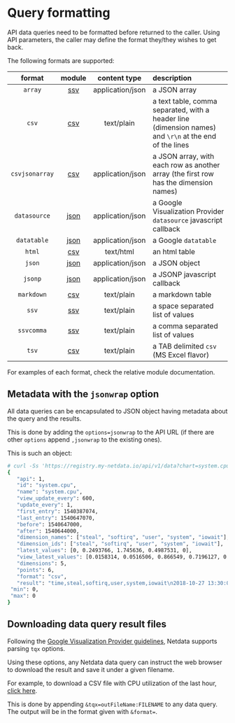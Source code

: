 <!--
title: "Query formatting"
custom_edit_url: https://github.com/netdata/netdata/edit/master/web/api/formatters/README.md
-->

# Query formatting

API data queries need to be formatted before returned to the caller.
Using API parameters, the caller may define the format they/they wishes to get back.

The following formats are supported:

| format|module|content type|description|
|:----:|:----:|:----------:|:----------|
| `array`|[ssv](/web/api/formatters/ssv/README.md)|application/json|a JSON array|
| `csv`|[csv](/web/api/formatters/csv/README.md)|text/plain|a text table, comma separated, with a header line (dimension names) and `\r\n` at the end of the lines|
| `csvjsonarray`|[csv](/web/api/formatters/csv/README.md)|application/json|a JSON array, with each row as another array (the first row has the dimension names)|
| `datasource`|[json](/web/api/formatters/json/README.md)|application/json|a Google Visualization Provider `datasource` javascript callback|
| `datatable`|[json](/web/api/formatters/json/README.md)|application/json|a Google `datatable`|
| `html`|[csv](/web/api/formatters/csv/README.md)|text/html|an html table|
| `json`|[json](/web/api/formatters/json/README.md)|application/json|a JSON object|
| `jsonp`|[json](/web/api/formatters/json/README.md)|application/json|a JSONP javascript callback|
| `markdown`|[csv](/web/api/formatters/csv/README.md)|text/plain|a markdown table|
| `ssv`|[ssv](/web/api/formatters/ssv/README.md)|text/plain|a space separated list of values|
| `ssvcomma`|[ssv](/web/api/formatters/ssv/README.md)|text/plain|a comma separated list of values|
| `tsv`|[csv](/web/api/formatters/csv/README.md)|text/plain|a TAB delimited `csv` (MS Excel flavor)|

For examples of each format, check the relative module documentation.

## Metadata with the `jsonwrap` option

All data queries can be encapsulated to JSON object having metadata about the query and the results.

This is done by adding the `options=jsonwrap` to the API URL (if there are other `options` append
`,jsonwrap` to the existing ones).

This is such an object:

```bash
# curl -Ss 'https://registry.my-netdata.io/api/v1/data?chart=system.cpu&after=-3600&points=6&group=average&format=csv&options=nonzero,jsonwrap'
{
   "api": 1,
   "id": "system.cpu",
   "name": "system.cpu",
   "view_update_every": 600,
   "update_every": 1,
   "first_entry": 1540387074,
   "last_entry": 1540647070,
   "before": 1540647000,
   "after": 1540644000,
   "dimension_names": ["steal", "softirq", "user", "system", "iowait"],
   "dimension_ids": ["steal", "softirq", "user", "system", "iowait"],
   "latest_values": [0, 0.2493766, 1.745636, 0.4987531, 0],
   "view_latest_values": [0.0158314, 0.0516506, 0.866549, 0.7196127, 0.0050002],
   "dimensions": 5,
   "points": 6,
   "format": "csv",
   "result": "time,steal,softirq,user,system,iowait\n2018-10-27 13:30:00,0.0158314,0.0516506,0.866549,0.7196127,0.0050002\n2018-10-27 13:20:00,0.0149856,0.0529183,0.8673155,0.7121144,0.0049979\n2018-10-27 13:10:00,0.0137501,0.053315,0.8578097,0.7197613,0.0054209\n2018-10-27 13:00:00,0.0154252,0.0554688,0.899432,0.7200638,0.0067252\n2018-10-27 12:50:00,0.0145866,0.0495922,0.8404341,0.7011141,0.0041688\n2018-10-27 12:40:00,0.0162366,0.0595954,0.8827475,0.7020573,0.0041636\n",
 "min": 0,
 "max": 0
}
```

## Downloading data query result files

Following the [Google Visualization Provider guidelines](https://developers.google.com/chart/interactive/docs/dev/implementing_data_source),
Netdata supports parsing `tqx` options.

Using these options, any Netdata data query can instruct the web browser to download
the result and save it under a given filename.

For example, to download a CSV file with CPU utilization of the last hour,
[click here](https://registry.my-netdata.io/api/v1/data?chart=system.cpu&after=-3600&format=csv&options=nonzero&tqx=outFileName:system+cpu+utilization+of+the+last_hour.csv).

This is done by appending `&tqx=outFileName:FILENAME` to any data query.
The output will be in the format given with `&format=`.


